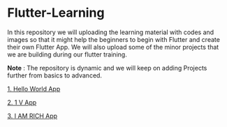 # Flutter-Learning

In this repository we will uploading the learning material with codes and images so that it might help the beginners to begin with Flutter and create their own Flutter App. We will also upload some of the minor projects that we are building during our flutter training.

<b>Note</b> : The repository is dynamic and we will keep on adding Projects further from basics to advanced.

<a href = "https://github.com/deepika-jangid/Flutter-Learning/tree/master/Hello%20World">1. Hello World App</a><br>

<a href = "https://github.com/deepika-jangid/Flutter-Learning/tree/master/1st%20V%20App">2. 1 V App</a><br>

<a href = "https://github.com/deepika-jangid/Flutter-Learning/tree/master/I%20AM%20RICH">3. I AM RICH App</a><br>
